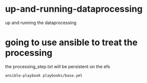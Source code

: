 # up-and-running-dataprocessing
up and running the dataprocessing

# going to use ansible to treat the processing
the processing_step.txt will be persistent on the efs
```
ansible-playbook playbooks/base.yml
```
